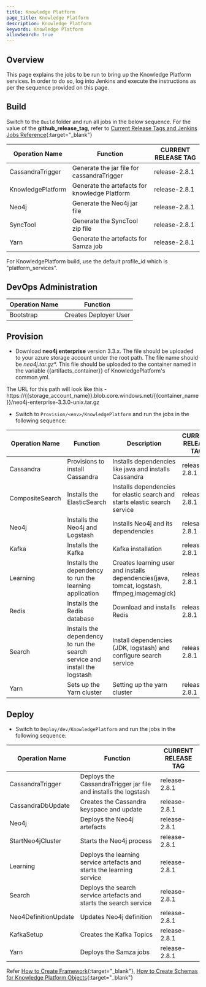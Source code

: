 ```yaml
---
title: Knowledge Platform
page_title: Knowledge Platform
description: Knowledge Platform
keywords: Knowledge Platform
allowSearch: true
--- 
```


## Overview
This page explains the jobs to be run to bring up the Knowledge Platform services. In order to do so, log into Jenkins and execute the instructions as per the sequence provided on this page.

## Build

Switch to the `Build` folder and run all jobs in the below sequence. For the value of the **github_release_tag**, refer to [Current Release Tags and Jenkins Jobs Reference](developer-docs/server-installation/current_release_tags_n_jenkins_jobs){:target="_blank"}

|Operation Name    | Function              | CURRENT RELEASE TAG |
| --------------   | --------------------- | -------------------
| CassandraTrigger | Generate the jar file for cassandraTrigger | release-2.8.1
| KnowledgePlatform| Generate the artefacts for knowledge Platform | release-2.8.1
| Neo4j            | Generate the Neo4j jar file| release-2.8.1
| SyncTool         | Generate the SyncTool zip file | release-2.8.1
| Yarn             | Generate the artefacts for Samza job | release-2.8.1




For KnowledgePlatform build, use the default profile_id which is "platform_services".

## DevOps Administration

| Operation Name | Function              |
| -------------- | --------------------- |
| Bootstrap      | Creates Deployer User |

## Provision

*   Download **neo4j enterprise** version 3.3.x. The file should be uploaded to your azure storage account under the root path. The file name should be **neo4j*.tar.gz**. This file should be uploaded to the container named in the variable {{artifacts_container}} of KnowledgePlatform's common.yml.

The URL for this path will look like this - https://{{storage_account_name}}.blob.core.windows.net/{{container_name}}/neo4j-enterprise-3.3.0-unix.tar.gz

*   Switch to `Provision/<env>/KnowledgePlatform` and run the jobs in the following sequence:   
    
| Operation Name | Function              | Description | CURRENT RELEASE TAG |
| -------------- | --------------------- |-------------|  -----------------
| Cassandra      | Provisions to install Cassandra| Installs dependencies like java and installs Cassandra | release-2.8.1
| CompositeSearch| Installs the ElasticSearch | Installs dependencies for elastic search and starts elastic search service | release-2.8.1
| Neo4j          | Installs the Neo4j and Logstash | Installs Neo4j and its dependencies | relesae-2.8.1
| Kafka          | Installs the Kafka | Kafka installation | release-2.8.1
| Learning       | Installs the dependency to run the learning application | Creates learning user and installs dependencies(java, tomcat, logstash, ffmpeg,imagemagick) | release-2.8.1
| Redis          | Installs the Redis database | Download and installs Redis | release-2.8.1
| Search         | Installs the dependency to run the search service and install the logstash | Install dependencies (JDK, logstash) and configure search service |release-2.8.1 
| Yarn           | Sets up the Yarn cluster | Setting up the yarn cluster   | release-2.8.1

## Deploy

*   Switch to `Deploy/dev/KnowledgePlatform` and run the jobs in the following sequence:
 
| Operation Name      | Function              | CURRENT RELEASE TAG |
| --------------      | --------------------- | -------------------
| CassandraTrigger    | Deploys the CassandraTrigger jar file and installs the logstash | release-2.8.1
| CassandraDbUpdate   | Creates the Cassandra keyspace and update| release-2.8.1
| Neo4j               | Deploys the Neo4j artefacts | release-2.8.1
| StartNeo4jCluster   | Starts the Neo4j process| release-2.8.1
| Learning            | Deploys the learning service artefacts and starts the learning service | release-2.8.1
| Search              | Deploys the search service artefacts and starts the search service | release-2.8.1
| Neo4DefinitionUpdate| Updates Neo4j definition | release-2.8.1
| KafkaSetup          | Creates the Kafka Topics| release-2.8.1
| Yarn                | Deploys the Samza jobs | release-2.8.1


Refer [How to Create Framework](developer-docs/how-to-guide/how_to_create_framework_in_sunbird){:target="_blank"}, [How to Create Schemas for Knowledge Platform Objects](developer-docs/server-installation/knowledge-platform-object-schema){:target="_blank"}
